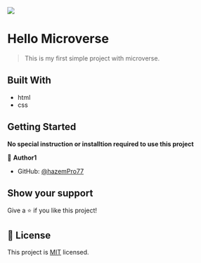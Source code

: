 ![](https://img.shields.io/badge/Microverse-blueviolet)

# Hello Microverse

> This is my first simple project with microverse.


## Built With

- html
- css

## Getting Started

**No special instruction or installtion required to use this project**

👤 **Author1**

- GitHub: [@hazemPro77](https://github.com/hazemPro77)

## Show your support

Give a ⭐️ if you like this project!

## 📝 License

This project is [MIT](./LICENSE) licensed.
